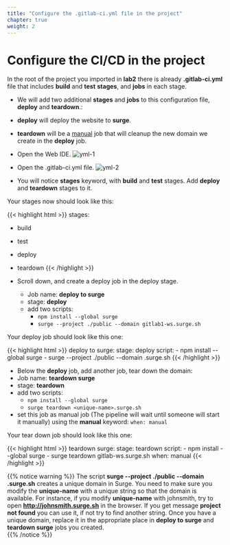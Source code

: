 ```yaml
---
title: "Configure the .gitlab-ci.yml file in the project"
chapter: true
weight: 2
---
```



# Configure the CI/CD in the project

In the root of the project you imported in **lab2** there is already **.gitlab-ci.yml** file that includes **build** and **test** **stages**, and **jobs** in each stage.

- We will add two additional **stages** and **jobs** to this configuration file,  **deploy** and **teardown**.:
 - **deploy**  will deploy the website to **surge**.
 - **teardown** will be a [manual](https://docs.gitlab.com/ee/ci/yaml/#whenmanual) job that will cleanup the new domain we create in the **deploy** job.

- Open the Web IDE.
![yml-1](/images/yml-1.png)
- Open the .gitlab-ci.yml file.
![yml-2](/images/yml-2.png)
- You will notice **stages** keyword, with **build** and **test** stages. Add **deploy** and **teardown** stages to it.

Your stages now should look like this:

{{< highlight html >}}
stages:
  - build
  - test
  - deploy
  - teardown
{{< /highlight >}}

- Scroll down, and create a deploy job in the deploy stage.
  - Job name: **deploy to surge**
  - stage: **deploy**
  - add two scripts:
    - `npm install --global surge`
    - `surge --project ./public --domain gitlab1-ws.surge.sh`

Your deploy job should look like this one:

{{< highlight html >}}
deploy to surge:
  stage: deploy
  script:
    - npm install --global surge
    - surge --project ./public --domain <unique-name>.surge.sh
{{< /highlight >}}

 - Below the **deploy** job, add another job, tear down the domain:
  - Job name: **teardown surge**
  - stage: **teardown**
  - add two scripts:
    - `npm install --global surge`
    - `surge teardown <unique-name>.surge.sh`
  - set this job as manual job (The pipeline will wait until someone will start it manually) using the **manual** keyword: `when: manual`

Your tear down job should look like this one:

{{< highlight html >}}
teardown surge:
  stage: teardown
  script:
    - npm install --global surge
    - surge teardown gitlab-ws.surge.sh
  when: manual
{{< /highlight >}}

{{% notice warning %}}
The script **surge --project ./public --domain <unique-name>.surge.sh** creates a unique domain in Surge. You need to make sure you modify the **unique-name** with a unique string so that the domain is available. For instance, if you modify **unique-name** with johnsmith, try to open **http://johnsmith.surge.sh** in the browser. If you get message **project not found** you can use it, if not try to find another string.
Once you have a unique domain, replace it in the appropriate place in **deploy to surge** and **teardown surge** jobs you created.  
{{% /notice  %}}
